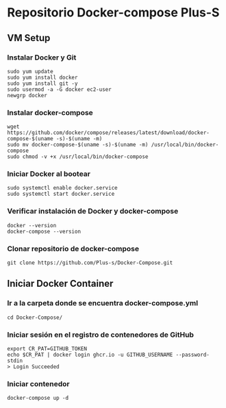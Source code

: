 # Repositorio Docker-compose Plus-S
## VM Setup
### Instalar Docker y Git
```
sudo yum update
sudo yum install docker
sudo yum install git -y
sudo usermod -a -G docker ec2-user
newgrp docker
```

### Instalar docker-compose
```
wget https://github.com/docker/compose/releases/latest/download/docker-compose-$(uname -s)-$(uname -m)
sudo mv docker-compose-$(uname -s)-$(uname -m) /usr/local/bin/docker-compose
sudo chmod -v +x /usr/local/bin/docker-compose
```

### Iniciar Docker al bootear
```
sudo systemctl enable docker.service
sudo systemctl start docker.service
```

### Verificar instalación de Docker y docker-compose
```
docker --version
docker-compose --version
```

### Clonar repositorio de docker-compose
```
git clone https://github.com/Plus-s/Docker-Compose.git
```

## Iniciar Docker Container
### Ir a la carpeta donde se encuentra docker-compose.yml
```
cd Docker-Compose/
```
### Iniciar sesión en el registro de contenedores de GitHub
```
export CR_PAT=GITHUB_TOKEN
echo $CR_PAT | docker login ghcr.io -u GITHUB_USERNAME --password-stdin
> Login Succeeded
```

### Iniciar contenedor
```
docker-compose up -d
```
